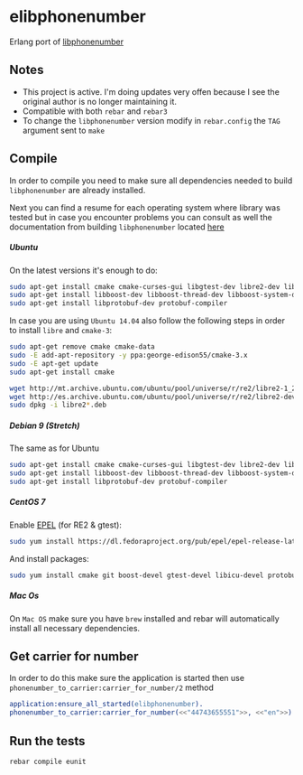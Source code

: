 elibphonenumber
===============

Erlang port of [libphonenumber][1]

## Notes

- This project is active. I'm doing updates very offen because I see the original author is no longer maintaining it.
- Compatible with both `rebar` and `rebar3`
- To change the `libphonenumber` version modify in `rebar.config` the `TAG` argument sent to `make`

## Compile

In order to compile you need to make sure all dependencies needed to build `libphonenumber` are already installed.

Next you can find a resume for each operating system where library was tested but in case you encounter problems you can 
consult as well the documentation from building `libphonenumber` located [here][2]

##### Ubuntu

On the latest versions it's enough to do:

```bash
sudo apt-get install cmake cmake-curses-gui libgtest-dev libre2-dev libicu-dev 
sudo apt-get install libboost-dev libboost-thread-dev libboost-system-dev
sudo apt-get install libprotobuf-dev protobuf-compiler
```

In case you are using `Ubuntu 14.04` also follow the following steps in order to install `libre` and `cmake-3`:

```bash
sudo apt-get remove cmake cmake-data
sudo -E add-apt-repository -y ppa:george-edison55/cmake-3.x
sudo -E apt-get update
sudo apt-get install cmake

wget http://mt.archive.ubuntu.com/ubuntu/pool/universe/r/re2/libre2-1_20140304+dfsg-2_amd64.deb -O libre2-1.deb
wget http://es.archive.ubuntu.com/ubuntu/pool/universe/r/re2/libre2-dev_20140304+dfsg-2_amd64.deb -O libre2-dev.deb
sudo dpkg -i libre2*.deb
```

##### Debian 9 (Stretch)

The same as for Ubuntu

```bash
sudo apt-get install cmake cmake-curses-gui libgtest-dev libre2-dev libicu-dev 
sudo apt-get install libboost-dev libboost-thread-dev libboost-system-dev
sudo apt-get install libprotobuf-dev protobuf-compiler
```

##### CentOS 7

Enable [EPEL][3] (for RE2 & gtest):
```bash
sudo yum install https://dl.fedoraproject.org/pub/epel/epel-release-latest-7.noarch.rpm
```

And install packages:
```bash
sudo yum install cmake git boost-devel gtest-devel libicu-devel protobuf-devel protobuf-compiler re2-devel
```

##### Mac Os

On `Mac OS` make sure you have `brew` installed and rebar will automatically install all necessary dependencies.
 
## Get carrier for number
    
In order to do this make sure the application is started then use `phonenumber_to_carrier:carrier_for_number/2` method    
    
```erlang 
application:ensure_all_started(elibphonenumber).
phonenumber_to_carrier:carrier_for_number(<<"44743655551">>, <<"en">>).
```    

## Run the tests

```bash
rebar compile eunit
```

[1]: https://github.com/googlei18n/libphonenumber
[2]: https://github.com/googlei18n/libphonenumber/blob/master/cpp/README
[3]: https://fedoraproject.org/wiki/EPEL#Quickstart